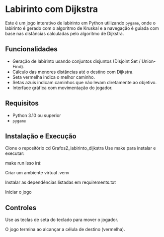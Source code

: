 # Labirinto com Dijkstra

Este é um jogo interativo de labirinto em Python utilizando `pygame`, onde o labirinto é gerado com o algoritmo de Kruskal e a navegação é guiada com base nas distâncias calculadas pelo algoritmo de Dijkstra.

## Funcionalidades

- Geração de labirinto usando conjuntos disjuntos (Disjoint Set / Union-Find).
- Cálculo das menores distâncias até o destino com Dijkstra.
- Seta vermelha indica o melhor caminho.
- Setas azuis indicam caminhos que não levam diretamente ao objetivo.
- Interface gráfica com movimentação do jogador.

## Requisitos

- Python 3.10 ou superior
- `pygame`

## Instalação e Execução

   Clone o repositório
   cd Grafos2_labirinto_dijkstra
   Use make para instalar e executar:

   make run
   Isso irá:

   Criar um ambiente virtual .venv

   Instalar as dependências listadas em requirements.txt

   Iniciar o jogo
## Controles
   Use as teclas de seta do teclado para mover o jogador.

   O jogo termina ao alcançar a célula de destino (vermelha).
